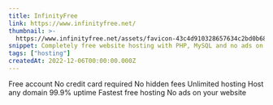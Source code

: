```yaml
---
title: InfinityFree
link: https://www.infinityfree.net/
thumbnail: >-
  https://www.infinityfree.net/assets/favicon-43c4d910328657634c2bd0b6840a6360c7341f0c36513ef67ef28546036b24dd.ico
snippet: Completely free website hosting with PHP, MySQL and no ads on your site!
tags: ["hosting"]
createdAt: 2022-12-06T00:00:00.000Z
---
```

Free account
No credit card required
No hidden fees
Unlimited hosting
Host any domain
99.9% uptime
Fastest free hosting
No ads on your website